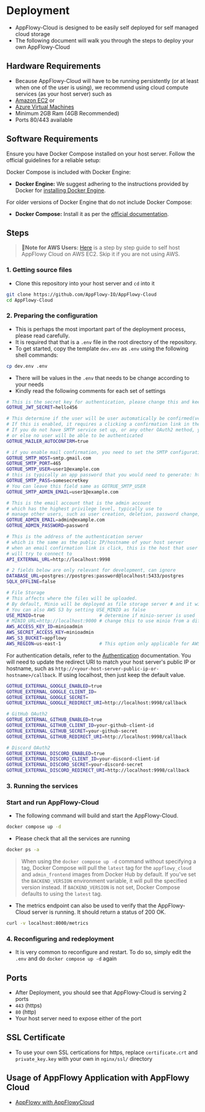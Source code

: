 # Deployment
- AppFlowy-Cloud is designed to be easily self deployed for self managed cloud storage
- The following document will walk you through the steps to deploy your own AppFlowy-Cloud

## Hardware Requirements
- Because AppFlowy-Cloud will have to be running persistently (or at least when one of the user is using),
we recommend using cloud compute services (as your host server) such as
 - [Amazon EC2](https://aws.amazon.com/ec2/) or
 - [Azure Virtual Machines](https://azure.microsoft.com/en-gb/products/virtual-machines/)
- Minimum 2GB Ram (4GB Recommended)
- Ports 80/443 available


## Software Requirements

Ensure you have Docker Compose installed on your host server. Follow the official guidelines for a reliable setup:

Docker Compose is included with Docker Engine:
- **Docker Engine:** We suggest adhering to the instructions provided by Docker for [installing Docker Engine](https://docs.docker.com/engine/install/).

For older versions of Docker Engine that do not include Docker Compose:
- **Docker Compose:** Install it as per the [official documentation](https://docs.docker.com/compose/install/).


## Steps

> **🚀Note for AWS Users:** [Here](./EC2_SELF_HOST_GUIDE.md) is a step by step guide to self host AppFlowy Cloud on AWS EC2. Skip it if you are not using AWS.


### 1. Getting source files
- Clone this repository into your host server and `cd` into it
```bash
git clone https://github.com/AppFlowy-IO/AppFlowy-Cloud
cd AppFlowy-Cloud
```

### 2. Preparing the configuration
- This is perhaps the most important part of the deployment process, please read carefully.
- It is required that that is a `.env` file in the root directory of the repository.
- To get started, copy the template `dev.env` as `.env` using the following shell commands:
```bash
cp dev.env .env
```
- There will be values in the `.env` that needs to be change according to your needs
- Kindly read the following comments for each set of settings
```bash
# This is the secret key for authentication, please change this and keep the key safe
GOTRUE_JWT_SECRET=hello456

# This determine if the user will be user automatically be confirmed(verified) when they sign up
# If this is enabled, it requires a clicking a confirmation link in the email after a user signs up.
# If you do not have SMTP service set up, or any other OAuth2 method, you should set this to true,
# or else no user will be able to be authenticated
GOTRUE_MAILER_AUTOCONFIRM=true

# if you enable mail confirmation, you need to set the SMTP configuration below
GOTRUE_SMTP_HOST=smtp.gmail.com
GOTRUE_SMTP_PORT=465
GOTRUE_SMTP_USER=user1@example.com
# this is typically an app password that you would need to generate: https://myaccount.google.com/apppasswords
GOTRUE_SMTP_PASS=somesecretkey
# You can leave this field same as GOTRUE_SMTP_USER
GOTRUE_SMTP_ADMIN_EMAIL=user1@example.com

# This is the email account that is the admin account
# which has the highest privilege level, typically use to
# manage other users, such as user creation, deletion, password change, etc
GOTRUE_ADMIN_EMAIL=admin@example.com
GOTRUE_ADMIN_PASSWORD=password

# This is the address of the authentication server
# which is the same as the public IP/hostname of your host server
# when an email confirmation link is click, this is the host that user's devices
# will try to connect to
API_EXTERNAL_URL=http://localhost:9998

# 2 fields below are only relevant for development, can ignore
DATABASE_URL=postgres://postgres:password@localhost:5433/postgres
SQLX_OFFLINE=false

# File Storage
# This affects where the files will be uploaded.
# By default, Minio will be deployed as file storage server # and it will use the host server's disk storage.
# You can also AWS S3 by setting USE_MINIO as false
USE_MINIO=true                    # determine if minio-server is used
# MINIO_URL=http://localhost:9000 # change this to use minio from a different host (e.g. maybe you self host Minio somewhere)
AWS_ACCESS_KEY_ID=minioadmin
AWS_SECRET_ACCESS_KEY=minioadmin
AWS_S3_BUCKET=appflowy
AWS_REGION=us-east-1              # This option only applicable for AWS S3
```

For authentication details, refer to the [Authentication](./AUTHENTICATION.md) documentation. You will need to update the
redirect URI to match your host server's public IP or hostname, such as `http://<your-host-server-public-ip-or-hostname>/callback`.
If using localhost, then just keep the default value.

```bash
GOTRUE_EXTERNAL_GOOGLE_ENABLED=true
GOTRUE_EXTERNAL_GOOGLE_CLIENT_ID=
GOTRUE_EXTERNAL_GOOGLE_SECRET=
GOTRUE_EXTERNAL_GOOGLE_REDIRECT_URI=http://localhost:9998/callback

# GitHub OAuth2
GOTRUE_EXTERNAL_GITHUB_ENABLED=true
GOTRUE_EXTERNAL_GITHUB_CLIENT_ID=your-github-client-id
GOTRUE_EXTERNAL_GITHUB_SECRET=your-github-secret
GOTRUE_EXTERNAL_GITHUB_REDIRECT_URI=http://localhost:9998/callback

# Discord OAuth2
GOTRUE_EXTERNAL_DISCORD_ENABLED=true
GOTRUE_EXTERNAL_DISCORD_CLIENT_ID=your-discord-client-id
GOTRUE_EXTERNAL_DISCORD_SECRET=your-discord-secret
GOTRUE_EXTERNAL_DISCORD_REDIRECT_URI=http://localhost:9998/callback
```

### 3. Running the services

### Start and run AppFlowy-Cloud
- The following command will build and start the AppFlowy-Cloud. 

```bash
docker compose up -d
```
- Please check that all the services are running
```bash
docker ps -a
```

> When using the `docker compose up -d` command without specifying a tag, Docker Compose will pull the `latest`
tag for the `appflowy_cloud` and `admin_frontend` images from Docker Hub by default. If you've set the `BACKEND_VERSION`
environment variable, it will pull the specified version instead. If `BACKEND_VERSION` is not set, Docker Compose 
defaults to using the `latest` tag.

- The metrics endpoint can also be used to verify that the AppFlowy-Cloud server is running. It should return a status of 200 OK.
```bash
curl -v localhost:8000/metrics
```

### 4. Reconfiguring and redeployment
- It is very common to reconfigure and restart. To do so, simply edit the `.env` and do `docker compose up -d` again

## Ports
- After Deployment, you should see that AppFlowy-Cloud is serving 2 ports
- `443` (https)
- `80`  (http)
- Your host server need to expose either of the port

## SSL Certificate
- To use your own SSL certications for https, replace `certificate.crt` and `private_key.key`
with your own in `nginx/ssl/` directory

## Usage of AppFlowy Application with AppFlowy Cloud
- [AppFlowy with AppFlowyCloud](https://docs.appflowy.io/docs/guides/appflowy/self-hosting-appflowy)
